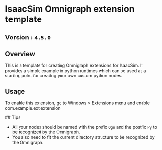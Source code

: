 # IsaacSim Omnigraph extension template 

## Version : `4.5.0`

## Overview

This is a template for creating Omnigraph extensions for IsaacSim. It provides a simple example in python runtimes which can be used as a starting point for creating your own custom python nodes. 


## Usage

To enable this extension, go to Windows > Extensions menu and enable com.example.ext extension.


## Tips

- All your nodes should be named with the prefix `Ogn` and the postfix `Py` to be recognized by the Omnigraph.
- You also need to fit the current directory structure to be recognized by the Omnigraph.